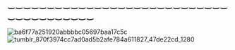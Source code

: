 ## ‿‿‿‿‿‿‿‿‿‿‿‿‿‿‿‿‿‿‿‿‿‿‿‿‿‿‿‿‿‿‿‿‿‿‿‿‿‿‿
![ba6f77a251920abbbbc05697baa17c5c](https://github.com/user-attachments/assets/9f78d287-53d6-44d7-9b2a-ffa421176264)
![tumblr_870f3974cc7ad0ad5b2afe784a611827_47de22cd_1280](https://github.com/user-attachments/assets/71169dbb-6753-45d3-aa90-588638f0937f)

